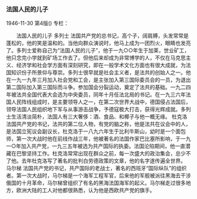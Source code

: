 ### 法国人民的儿子

1946-11-30
第4版()
专栏：

　　法国人民的儿子
    多列士
    法国共产党的总书记，高个子，阔肩膊，头发常常是蓬松的，他的笑是温和的。当他向群众演说时，他马上成为一团烈火，眼睛也发亮了。多列士爱称自己为“法国人民的儿子”，他于一九○○年生于加莱，世业矿工，他只念完小学就到矿场工作去了。但他后来却成为非常博学的人，不仅在马克思主义、经济学和社会学方面有深刻研究，即在一般学术文化方面也有很大成就，为法国知识份子所景仰与尊崇。多列士很早就是社会主义者，是法共的创始人之一。他在一九一九年三月加入社会党和工会，是主张加入第三国际委员会的一员，为退出第二国际加入第三国际而斗争。参加国会分裂运动，奠定了法共的基础。一九二四年被法共全国代表大会选为中央委员，同年十月任法北局的书记。在一九三六年法国人民阵线组成时，是主要领导人之一，在第二次世界大战中，德国侵占法国后，领导法国人民组织地下军与从事游击战争，予德寇极大打击，获得光辉成就。多列士生活清淡简朴，法国人有三大奢侈：酒、食品、和椰子与他一概无缘。
    杜克洛
    法国共产党的书记，法共的第二位人物，有党的脑之称，他是法共在议会中的人，是法国立宪议会副议长，杜克洛于一八九六年生于比利牛斯山，幼时是一个面包师，第一次大战时他在前线作战三年，他被著名的法国作家巴比塞所影响，于一九一○年加入共产党，一九三五年被选为共产国际的执委。法国沦陷期间，他一直潜藏在巴黎坚持工作。杜克洛常常出现在群众之前，每一次盛大的政治集会，总少不了他。去年杜克洛写了著名的批判白劳德政策的文章，他的名字遂传遍全世界。
    马尔梯
    法国共产党的书记，共产国际的老战士，著名的西班牙“国际纵队”的组织者。第一次大战时，马尔梯是一个海军工程军官，后来他的军舰被派往黑海去干涉俄国的十月革命，马尔梯曾组织了有名的黑海法国海军的起义。马尔梯走过很多地方，欧洲大陆的工人对他都很熟悉，认为他是西欧共产党的旗手。
